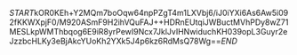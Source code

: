 $START$kOR0KEh+Y2MQm7boOqw64npPZgT4m1LXVbj6/iJ0iYXi6As6Aw5i092fKKWXpjF0/M920ASmF9H2ihVQuFAJ++HDRnEUtqiJWBuctMVhPDy8wZ71MESLkpWMThbqog6E9iR8yrPewI9Ncx7JklJvIHNwiduchKH039opL3Guyr2eJzzbcHLKy3eBjAkcYUoKh2YXk5J4p6kz6RdMsQ78Wg==$END$